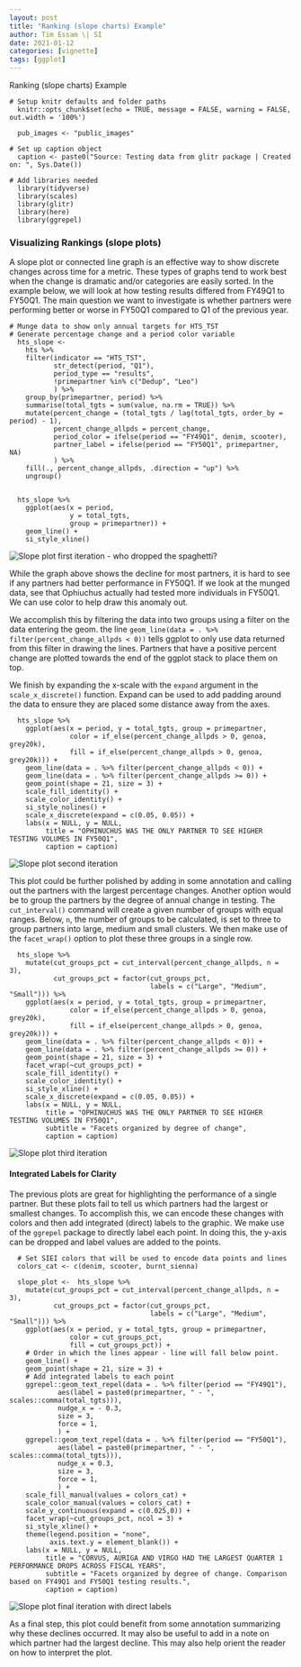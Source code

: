 ```yaml
---
layout: post
title: "Ranking (slope charts) Example"
author: Tim Essam \| SI
date: 2021-01-12
categories: [vignette]
tags: [ggplot]
---
```


Ranking (slope charts) Example

```{r}
# Setup knitr defaults and folder paths
  knitr::opts_chunk$set(echo = TRUE, message = FALSE, warning = FALSE, out.width = '100%')

  pub_images <- "public_images"

# Set up caption object
  caption <- paste0("Source: Testing data from glitr package | Created on: ", Sys.Date())

# Add libraries needed
  library(tidyverse)
  library(scales)
  library(glitr)
  library(here)
  library(ggrepel)
```

### Visualizing Rankings (slope plots)

A slope plot or connected line graph is an effective way to show discrete changes across time for a metric. These types of graphs tend to work best when the change is dramatic and/or categories are easily sorted. In the example below, we will look at how testing results differed from FY49Q1 to FY50Q1. The main question we want to investigate is whether partners were performing better or worse in FY50Q1 compared to Q1 of the previous year.

```{r}
# Munge data to show only annual targets for HTS_TST
# Generate percentage change and a period color variable
  hts_slope <-
    hts %>%
    filter(indicator == "HTS_TST",
           str_detect(period, "Q1"),
           period_type == "results",
           !primepartner %in% c("Dedup", "Leo")
           ) %>%
    group_by(primepartner, period) %>%
    summarise(total_tgts = sum(value, na.rm = TRUE)) %>%
    mutate(percent_change = (total_tgts / lag(total_tgts, order_by = period) - 1),
           percent_change_allpds = percent_change,
           period_color = ifelse(period == "FY49Q1", denim, scooter),
           partner_label = ifelse(period == "FY50Q1", primepartner, NA)
           ) %>%
    fill(., percent_change_allpds, .direction = "up") %>%
    ungroup()


  hts_slope %>%
    ggplot(aes(x = period,
               y = total_tgts,
               group = primepartner)) +
    geom_line() +
    si_style_xline()
```

![*Slope plot first iteration - who dropped the spaghetti?*](https://github.com/USAID-OHA-SI/pretty_in_grey40K/raw/main/examples/images/slope_plot_1.png "slope plot first iteration")

While the graph above shows the decline for most partners, it is hard to see if any partners had better performance in FY50Q1. If we look at the munged data, see that Ophiuchus actually had tested more individuals in FY50Q1. We can use color to help draw this anomaly out.

We accomplish this by filtering the data into two groups using a filter on the data entering the geom. the line `geom_line(data = . %>% filter(percent_change_allpds < 0))` tells ggplot to only use data returned from this filter in drawing the lines. Partners that have a positive percent change are plotted towards the end of the ggplot stack to place them on top.

We finish by expanding the x-scale with the `expand` argument in the `scale_x_discrete()` function. Expand can be used to add padding around the data to ensure they are placed some distance away from the axes.

```{r}
  hts_slope %>%
    ggplot(aes(x = period, y = total_tgts, group = primepartner,
               color = if_else(percent_change_allpds > 0, genoa, grey20k),
               fill = if_else(percent_change_allpds > 0, genoa, grey20k))) +
    geom_line(data = . %>% filter(percent_change_allpds < 0)) +
    geom_line(data = . %>% filter(percent_change_allpds >= 0)) +
    geom_point(shape = 21, size = 3) +
    scale_fill_identity() +
    scale_color_identity() +
    si_style_nolines() +
    scale_x_discrete(expand = c(0.05, 0.05)) +
    labs(x = NULL, y = NULL,
         title = "OPHINUCHUS WAS THE ONLY PARTNER TO SEE HIGHER TESTING VOLUMES IN FY50Q1",
         caption = caption)
```

![Slope plot second iteration](https://github.com/USAID-OHA-SI/pretty_in_grey40K/raw/main/examples/images/slope_plot_2.png "slope plot second iteration")

This plot could be further polished by adding in some annotation and calling out the partners with the largest percentage changes. Another option would be to group the partners by the degree of annual change in testing. The `cut_interval()` command will create a given number of groups with equal ranges. Below, `n`, the number of groups to be calculated, is set to three to group partners into large, medium and small clusters. We then make use of the `facet_wrap()` option to plot these three groups in a single row.

```{r}
  hts_slope %>%
    mutate(cut_groups_pct = cut_interval(percent_change_allpds, n = 3),
           cut_groups_pct = factor(cut_groups_pct,
                                   labels = c("Large", "Medium", "Small"))) %>%
    ggplot(aes(x = period, y = total_tgts, group = primepartner,
               color = if_else(percent_change_allpds > 0, genoa, grey20k),
               fill = if_else(percent_change_allpds > 0, genoa, grey20k))) +
    geom_line(data = . %>% filter(percent_change_allpds < 0)) +
    geom_line(data = . %>% filter(percent_change_allpds >= 0)) +
    geom_point(shape = 21, size = 3) +
    facet_wrap(~cut_groups_pct) +
    scale_fill_identity() +
    scale_color_identity() +
    si_style_xline() +
    scale_x_discrete(expand = c(0.05, 0.05)) +
    labs(x = NULL, y = NULL,
         title = "OPHINUCHUS WAS THE ONLY PARTNER TO SEE HIGHER TESTING VOLUMES IN FY50Q1",
         subtitle = "Facets organized by degree of change",
         caption = caption)
```

![Slope plot third iteration](https://github.com/USAID-OHA-SI/pretty_in_grey40K/raw/main/examples/images/slope_plot_3.png "slope plot third iteration")

#### Integrated Labels for Clarity

The previous plots are great for highlighting the performance of a single partner. But these plots fail to tell us which partners had the largest or smallest changes. To accomplish this, we can encode these changes with colors and then add integrated (direct) labels to the graphic. We make use of the `ggrepel` package to directly label each point. In doing this, the y-axis can be dropped and label values are added to the points.

```{r}
  # Set SIEI colors that will be used to encode data points and lines
  colors_cat <- c(denim, scooter, burnt_sienna)

  slope_plot <-  hts_slope %>%
    mutate(cut_groups_pct = cut_interval(percent_change_allpds, n = 3),
           cut_groups_pct = factor(cut_groups_pct,
                                   labels = c("Large", "Medium", "Small"))) %>%
    ggplot(aes(x = period, y = total_tgts, group = primepartner,
               color = cut_groups_pct,
               fill = cut_groups_pct)) +
    # Order in which the lines appear - line will fall below point.
    geom_line() +
    geom_point(shape = 21, size = 3) +
    # Add integrated labels to each point
    ggrepel::geom_text_repel(data = . %>% filter(period == "FY49Q1"),
            aes(label = paste0(primepartner, " - ", scales::comma(total_tgts))),
            nudge_x = - 0.3,
            size = 3,
            force = 1,
            ) +
    ggrepel::geom_text_repel(data = . %>% filter(period == "FY50Q1"),
            aes(label = paste0(primepartner, " - ", scales::comma(total_tgts))),
            nudge_x = 0.3,
            size = 3,
            force = 1,
            ) +
    scale_fill_manual(values = colors_cat) +
    scale_color_manual(values = colors_cat) +
    scale_y_continuous(expand = c(0.025,0)) +
    facet_wrap(~cut_groups_pct, ncol = 3) +
    si_style_xline() +
    theme(legend.position = "none",
          axis.text.y = element_blank()) +
    labs(x = NULL, y = NULL,
         title = "CORVUS, AURIGA AND VIRGO HAD THE LARGEST QUARTER 1 PERFORMANCE DROPS ACROSS FISCAL YEARS",
         subtitle = "Facets organized by degree of change. Comparison based on FY49Q1 and FY50Q1 testing results.",
         caption = caption)

```

![Slope plot final iteration with direct labels](https://github.com/USAID-OHA-SI/pretty_in_grey40K/raw/main/examples/images/slope_plot_labeled.png "Slope plot final iteration with direct labels")

As a final step, this plot could benefit from some annotation summarizing why these declines occurred. It may also be useful to add in a note on which partner had the largest decline. This may also help orient the reader on how to interpret the plot.
